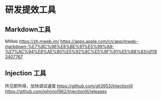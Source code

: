 # 研发提效工具
## Markdown工具
MWeb
https://zh.mweb.im/
https://apps.apple.com/cn/app/mweb-markdown-%E7%BC%96%E8%BE%91%E5%99%A8-%E7%AC%94%E8%AE%B0%E5%92%8C%E5%8F%91%E5%B8%83/id1183407767
## Injection 工具
所见即所得，加快调试速度
https://github.com/glt3953/InjectionIII
https://github.com/johnno1962/InjectionIII/releases
